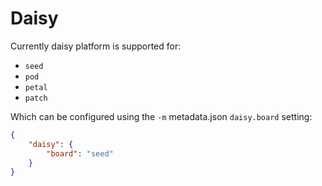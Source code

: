 # Daisy

Currently daisy platform is supported for:

* `seed`
* `pod`
* `petal`
* `patch`

Which can be configured using the `-m` metadata.json `daisy.board` setting:

```json
{
    "daisy": {
        "board": "seed"
    }
}
```
